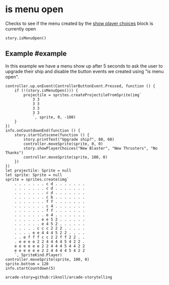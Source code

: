 # is menu open

Checks to see if the menu created by the [show player choices]() block is currently open

```sig
story.isMenuOpen()
```


## Example #example

In this example we have a menu show up after 5 seconds to ask the user to upgrade their ship and
disable the button events we created using "is menu open".

```blocks
controller.up.onEvent(ControllerButtonEvent.Pressed, function () {
    if (!(story.isMenuOpen())) {
        projectile = sprites.createProjectileFromSprite(img`
            3 3
            3 3
            3 3
            3 3
            `, sprite, 0, -100)
    }
})
info.onCountdownEnd(function () {
    story.startCutscene(function () {
        story.printText("Upgrade ship?", 80, 60)
        controller.moveSprite(sprite, 0, 0)
        story.showPlayerChoices("New Blaster", "New Thrusters", "No Thanks")
        controller.moveSprite(sprite, 100, 0)
    })
})
let projectile: Sprite = null
let sprite: Sprite = null
sprite = sprites.create(img`
    . . . . . . . c d . . . . . . .
    . . . . . . . c d . . . . . . .
    . . . . . . . c d . . . . . . .
    . . . . . . . c b . . . . . . .
    . . . . . . . f f . . . . . . .
    . . . . . . . c 4 . . . . . . .
    . . . . . . . f f . . . . . . .
    . . . . . . . e 4 . . . . . . .
    . . . . . . e e 5 2 . . . . . .
    . . . . . . e 4 5 2 . . . . . .
    . . . . . c c c 2 2 2 . . . . .
    . . . . e e 4 4 4 5 2 2 . . . .
    . . e f f f c c 2 2 f f 2 2 . .
    . e e e e 2 2 4 4 4 4 5 4 2 2 .
    e e e e e e 2 2 4 4 4 5 4 4 2 2
    e e e e e e 2 2 4 4 4 4 5 4 2 2
    `, SpriteKind.Player)
controller.moveSprite(sprite, 100, 0)
sprite.bottom = 120
info.startCountdown(5)
```

```package
arcade-story=github:riknoll/arcade-storytelling
```